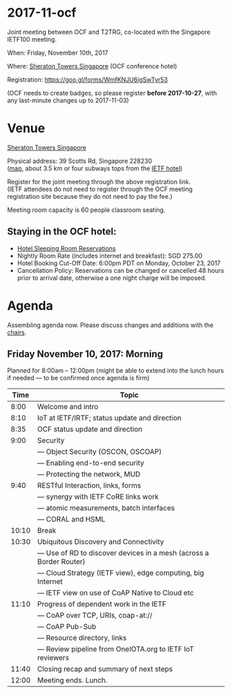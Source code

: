 # 2017-11-ocf
Joint meeting between OCF and T2TRG, co-located with the Singapore IETF100 meeting.

When: Friday, November 10th, 2017

Where: [Sheraton Towers Singapore](http://www.sheratonsingapore.com/) (OCF conference hotel)

Registration: <https://goo.gl/forms/WmfKNJU6igSwTyr53>

(OCF needs to create badges, so please register **before 2017-10-27**,
with any last-minute changes up to 2017-11-03)

# Venue

[Sheraton Towers Singapore](http://www.sheratonsingapore.com/)

Physical address: 39 Scotts Rd, Singapore 228230  
([map](https://goo.gl/maps/yE5Ae6XjNXD2), about 3.5 km or four subways
tops from the [IETF hotel](https://goo.gl/maps/KkfGBnJJ5tL2))

Register for the joint meeting through the above registration link.  
(IETF attendees do not need to register through the OCF meeting
registration site because they do not need to pay the fee.)

Meeting room capacity is 60 people classroom seating.

## Staying in the OCF hotel:

* [Hotel Sleeping Room Reservations](https://www.starwoodmeeting.com/events/start.action?id=1705302600&key=16BB8AA0)
* Nightly Room Rate (includes internet and breakfast): SGD 275.00
* Hotel Booking Cut-Off Date: 6:00pm PDT on Monday, October 23, 2017
* Cancellation Policy: Reservations can be changed or cancelled 48 hours prior to arrival date, otherwise a one night charge will be imposed.

# Agenda

Assembling agenda now.  Please discuss changes and additions with the [chairs](mailto:t2trg-chairs@irtf.org).

## Friday November 10, 2017: Morning

Planned for 8:00am – 12:00pm (might be able to extend into the lunch
hours if needed — to be confirmed once agenda is firm)

|  Time | Topic                                                              |
|-------|--------------------------------------------------------------------|
|  8:00 | Welcome and intro                                                  |
|  8:10 | IoT at IETF/IRTF; status update and direction                      |
|  8:35 | OCF status update and direction                                    |
|  9:00 | Security                                                           |
|       | — Object Security (OSCON, OSCOAP)                                  |
|       | — Enabling end-to-end security                                     |
|       | — Protecting the network, MUD                                      |
|  9:40 | RESTful Interaction, links, forms                                  |
|       | — synergy with IETF CoRE links work                                |
|       | — atomic measurements, batch interfaces                            |
|       | — CORAL and HSML                                                   |
| 10:10 | Break                                                              |
| 10:30 | Ubiquitous Discovery and Connectivity                              |
|       | — Use of RD to discover devices in a mesh (across a Border Router) |
|       | — Cloud Strategy (IETF view), edge computing, big Internet         |
|       | — IETF view on use of CoAP Native to Cloud etc                     |
| 11:10 | Progress of dependent work in the IETF                             |
|       | — CoAP over TCP, URIs, coap-at://                                  |
|       | — CoAP Pub-Sub                                                     |
|       | — Resource directory, links                                        |
|       | — Review pipeline from OneIOTA.org to IETF IoT reviewers           |
| 11:40 | Closing recap and summary of next steps                            |
| 12:00 | Meeting ends. Lunch.                                               |

